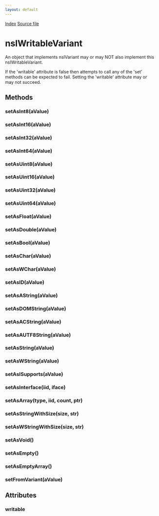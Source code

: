 ```yaml
---
layout: default
---
```

<div id='links'><a href="../index.html">Index</a>
<a href="http://dxr.mozilla.org/mozilla-central/source/xpcom/ds/nsIVariant.idl">Source file</a>
</div>

# nsIWritableVariant #
  
An object that implements nsIVariant may or may NOT also implement this  
nsIWritableVariant.  
  
If the 'writable' attribute is false then attempts to call any of the 'set'  
methods can be expected to fail. Setting the 'writable' attribute may or  
may not succeed.  
  
  

## Methods ##

### setAsInt8(aValue) ###

### setAsInt16(aValue) ###

### setAsInt32(aValue) ###

### setAsInt64(aValue) ###

### setAsUint8(aValue) ###

### setAsUint16(aValue) ###

### setAsUint32(aValue) ###

### setAsUint64(aValue) ###

### setAsFloat(aValue) ###

### setAsDouble(aValue) ###

### setAsBool(aValue) ###

### setAsChar(aValue) ###

### setAsWChar(aValue) ###

### setAsID(aValue) ###

### setAsAString(aValue) ###

### setAsDOMString(aValue) ###

### setAsACString(aValue) ###

### setAsAUTF8String(aValue) ###

### setAsString(aValue) ###

### setAsWString(aValue) ###

### setAsISupports(aValue) ###

### setAsInterface(iid, iface) ###

### setAsArray(type, iid, count, ptr) ###

### setAsStringWithSize(size, str) ###

### setAsWStringWithSize(size, str) ###

### setAsVoid() ###

### setAsEmpty() ###

### setAsEmptyArray() ###

### setFromVariant(aValue) ###

## Attributes ##

### writable ###
